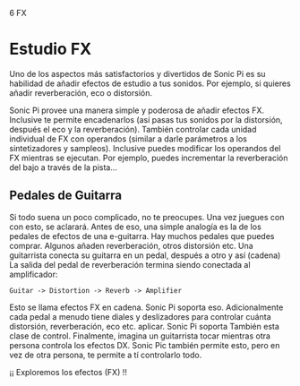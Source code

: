 6 FX

# Estudio FX

Uno de los aspectos más satisfactorios y divertidos de Sonic Pi es su
habilidad de añadir efectos de estudio a tus sonidos. Por ejemplo, 
si quieres añadir reverberación, eco o distorsión.

Sonic Pi provee una manera simple y poderosa de añadir efectos FX.
Inclusive te permite encadenarlos (así pasas tus sonidos por la distorsión,
después el eco y la reverberación). También controlar cada unidad individual
de FX con operandos (similar a darle parámetros a los sintetizadores y
sampleos). Inclusive puedes modificar los operandos del FX mientras se
ejecutan. Por ejemplo, puedes incrementar la reverberación del bajo a 
través de la pista...


## Pedales de Guitarra

Si todo suena un poco complicado, no te preocupes. Una vez juegues con
con esto, se aclarará. Antes de eso, una simple analogía es la de los
pedales de efectos de una e-guitarra. Hay muchos pedales que puedes
comprar. Algunos añaden reverberación, otros distorsión etc. Una
guitarrista conecta su guitarra en un pedal, después a otro y así (cadena)
La salida del pedal de reverberación termina siendo  conectada al 
amplificador:

```
Guitar -> Distortion -> Reverb -> Amplifier
```

Esto se llama efectos FX en cadena. Sonic Pi soporta eso. Adicionalmente
cada pedal a menudo tiene diales y deslizadores para controlar cuánta
distorsión, reverberación, eco etc. aplicar. Sonic Pi soporta También
esta clase de control. Finalmente, imagina un guitarrista tocar mientras
otra persona controla los efectos DX. Sonic Pic también permite esto, pero
en vez de otra persona, te permite a tí controlarlo todo.

¡¡ Exploremos los efectos (FX) !!


